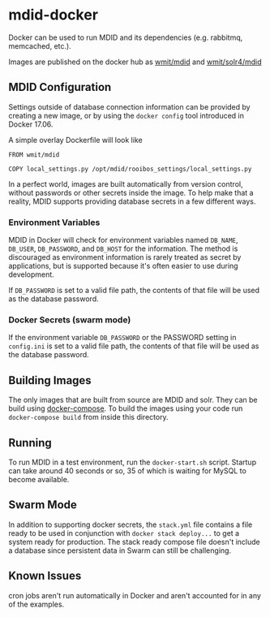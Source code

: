 mdid-docker
===========

Docker can be used to run MDID and its dependencies (e.g. rabbitmq, memcached,
etc.).

Images are published on the docker hub as
[wmit/mdid](https://hub.docker.com/r/wmit/mdid/) and
[wmit/solr4/mdid](https://hub.docker.com/r/wmit/solr4-mdid/)

## MDID Configuration

Settings outside of database connection information can be provided by
creating a new image, or by using the `docker config` tool introduced in Docker
17.06.

A simple overlay Dockerfile will look like
```
FROM wmit/mdid

COPY local_settings.py /opt/mdid/rooibos_settings/local_settings.py
```

In a perfect world, images are built automatically from version control, without
passwords or other secrets inside the image. To help make that a reality, MDID
supports providing database secrets in a few different ways.

### Environment Variables

MDID in Docker will check for environment variables named `DB_NAME`, `DB_USER`,
`DB_PASSWORD`, and `DB_HOST` for the information. The method is discouraged as
environment information is rarely treated as secret by applications, but is
supported because it's often easier to use during development.

If `DB_PASSWORD` is set to a valid file path, the contents of that file will
be used as the database password.

### Docker Secrets (swarm mode)

If the environment variable `DB_PASSWORD` or the PASSWORD setting in
`config.ini` is set to a valid file path, the contents of that file will be used
as the database password.

## Building Images

The only images that are built from source are MDID and solr. They can
be build using [docker-compose](https://docs.docker.com/compose/). To build the
images using your code run `docker-compose build` from inside this directory.

## Running

To run MDID in a test environment, run the `docker-start.sh` script. Startup
can take around 40 seconds or so, 35 of which is waiting for MySQL to become
available.

## Swarm Mode

In addition to supporting docker secrets, the `stack.yml` file contains a file
ready to be used in conjunction with `docker stack deploy...` to get a system
ready for production. The stack ready compose file doesn't include a database
since persistent data in Swarm can still be challenging.

## Known Issues

cron jobs aren't run automatically in Docker and aren't accounted for in any of
the examples.
